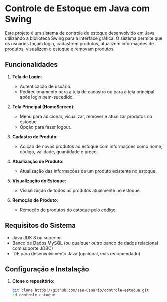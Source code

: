 # Controle de Estoque em Java com Swing

Este projeto é um sistema de controle de estoque desenvolvido em Java utilizando a biblioteca Swing para a interface gráfica. O sistema permite que os usuários façam login, cadastrem produtos, atualizem informações de produtos, visualizem o estoque e removam produtos.

## Funcionalidades

1. **Tela de Login**:
   - Autenticação de usuário.
   - Redirecionamento para a tela de cadastro ou para a tela principal após login bem-sucedido.

2. **Tela Principal (HomeScreen)**:
   - Menu para adicionar, visualizar, remover e atualizar produtos no estoque.
   - Opção para fazer logout.

3. **Cadastro de Produto**:
   - Adição de novos produtos ao estoque com informações como nome, código, validade, quantidade e preço.

4. **Atualização de Produto**:
   - Atualização das informações de um produto existente no estoque.

5. **Visualização do Estoque**:
   - Visualização de todos os produtos atualmente no estoque.

6. **Remoção de Produto**:
   - Remoção de produtos do estoque pelo código.

## Requisitos do Sistema

- Java JDK 8 ou superior
- Banco de Dados MySQL (ou qualquer outro banco de dados relacional com suporte JDBC)
- IDE para desenvolvimento Java (opcional, mas recomendado)

## Configuração e Instalação

1. **Clone o repositório**:
   ```sh
   git clone https://github.com/seu-usuario/controle-estoque.git
   cd controle-estoque

